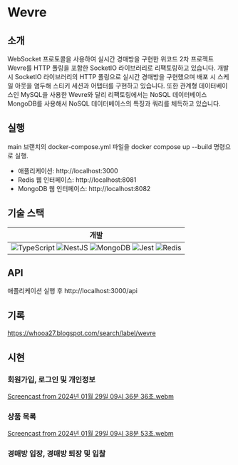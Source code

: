 # Wevre

## 소개
WebSocket 프로토콜을 사용하여 실시간 경매방을 구현한 위코드 2차 프로젝트 Wevre를 HTTP 폴링을 포함한 SocketIO 라이브러리로 리팩토링하고 있습니다.
개발 시 SocketIO 라이브러리의 HTTP 폴링으로 실시간 경매방을 구현했으며 배포 시 스케일 아웃을 염두해 스티키 세션과 어탭터를 구현하고 있습니다.
또한 관계형 데이터베이스인 MySQL을 사용한 Wevre와 달리 리팩토링에서는 NoSQL 데이터베이스 MongoDB를 사용해서 NoSQL 데이터베이스의 특징과 쿼리를 체득하고 있습니다.

## 실행
main 브랜치의 docker-compose.yml 파일을 docker compose up --build 명령으로 실행.
-  애플리케이션: http://localhost:3000
-  Redis 웹 인터페이스: http://localhost:8081
-  MongoDB 웹 인터페이스: http://localhost:8082

## 기술 스택
|개발|
| :----: |
|![TypeScript](https://img.shields.io/badge/typescript-%23007ACC.svg?style=for-the-badge&logo=typescript&logoColor=white) ![NestJS](https://img.shields.io/badge/nestjs-%23E0234E.svg?style=for-the-badge&logo=nestjs&logoColor=white) ![MongoDB](https://img.shields.io/badge/MongoDB-%234ea94b.svg?style=for-the-badge&logo=mongodb&logoColor=white) ![Jest](https://img.shields.io/badge/-jest-%23C21325?style=for-the-badge&logo=jest&logoColor=white) ![Redis](https://img.shields.io/badge/redis-%23DD0031.svg?style=for-the-badge&logo=redis&logoColor=white)|

## API
애플리케이션 실행 후 http://localhost:3000/api

## 기록
https://whooa27.blogspot.com/search/label/wevre

## 시현
### 회원가입, 로그인 및 개인정보
[Screencast from 2024년 01월 29일 09시 36분 36초.webm](https://github.com/Chang9601/wevre/assets/79137839/fa34822e-0820-497e-84d4-a584640714af)

### 상품 목록
[Screencast from 2024년 01월 29일 09시 38분 53초.webm](https://github.com/Chang9601/wevre/assets/79137839/109a031d-cbe8-469f-8c86-d7bc1f7268d0)

### 경매방 입장, 경매방 퇴장 및 입찰
